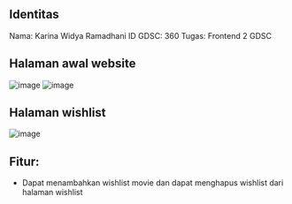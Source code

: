 ## Identitas
Nama: Karina Widya Ramadhani
ID GDSC: 360
Tugas: Frontend 2 GDSC

## Halaman awal website
![image](https://user-images.githubusercontent.com/80022868/142715265-31eba879-3e0e-4f05-85db-e5d919d96c18.png)
![image](https://user-images.githubusercontent.com/80022868/142715303-d2692391-5725-4d42-8436-e5be4410b2f6.png)

## Halaman wishlist
![image](https://user-images.githubusercontent.com/80022868/142715273-a50d3091-023c-4c53-b4c7-1ab664fd1981.png)

## Fitur:
* Dapat menambahkan wishlist movie dan dapat menghapus wishlist dari halaman wishlist

